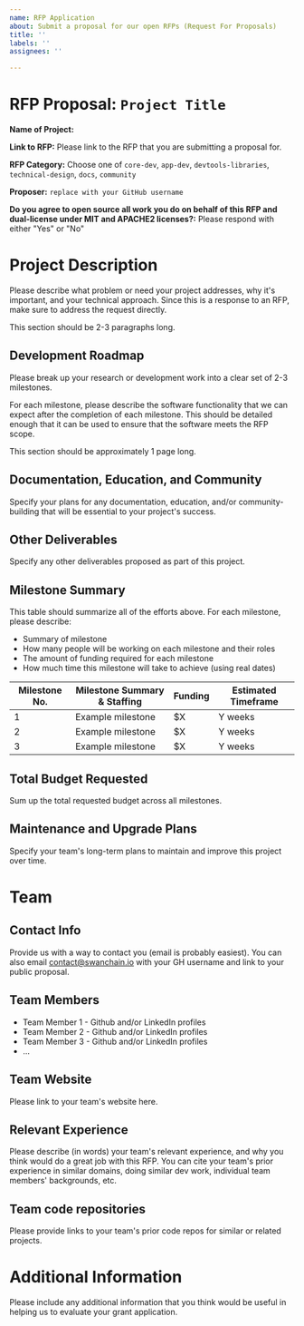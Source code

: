 ```yaml
---
name: RFP Application
about: Submit a proposal for our open RFPs (Request For Proposals)
title: ''
labels: ''
assignees: ''

---
```


# RFP Proposal: `Project Title`

**Name of Project:**

**Link to RFP:** Please link to the RFP that you are submitting a proposal for.

**RFP Category:** Choose one of `core-dev`, `app-dev`, `devtools-libraries`, `technical-design`, `docs`, `community`

**Proposer:** `replace with your GitHub username`

**Do you agree to open source all work you do on behalf of this RFP and dual-license under MIT and APACHE2 licenses?:** Please respond with either "Yes" or "No"

# Project Description

Please describe what problem or need your project addresses, why it's important, and your technical approach. Since this is a response to an RFP, make sure to address the request directly. 

This section should be 2-3 paragraphs long.

## Development Roadmap

Please break up your research or development work into a clear set of 2-3 milestones.

For each milestone, please describe the software functionality that we can expect after the completion of each milestone. This should be detailed enough that it can be used to ensure that the software meets the RFP scope.

This section should be approximately 1 page long.

## Documentation, Education, and Community

Specify your plans for any documentation, education, and/or community-building that will be essential to your project's success.

## Other Deliverables

Specify any other deliverables proposed as part of this project.

## Milestone Summary

This table should summarize all of the efforts above. For each milestone, please describe:
- Summary of milestone
- How many people will be working on each milestone and their roles
- The amount of funding required for each milestone
- How much time this milestone will take to achieve (using real dates)

| Milestone No. | Milestone Summary & Staffing | Funding | Estimated Timeframe |
| ------------- | --------------------- | ------- | ------------------- |
| 1             | Example milestone     | $X      | Y weeks             |
| 2             | Example milestone     | $X      | Y weeks             |
| 3             | Example milestone     | $X      | Y weeks             |

## Total Budget Requested

Sum up the total requested budget across all milestones.

## Maintenance and Upgrade Plans

Specify your team's long-term plans to maintain and improve this project over time.

# Team

## Contact Info

Provide us with a way to contact you (email is probably easiest). You can also email contact@swanchain.io with your GH username and link to your public proposal.

## Team Members

- Team Member 1 - Github and/or LinkedIn profiles
- Team Member 2 - Github and/or LinkedIn profiles
- Team Member 3 - Github and/or LinkedIn profiles
- ...

## Team Website

Please link to your team's website here.

## Relevant Experience

Please describe (in words) your team's relevant experience, and why you think would do a great job with this RFP. You can cite your team's prior experience in similar domains, doing similar dev work, individual team members' backgrounds, etc.

## Team code repositories

Please provide links to your team's prior code repos for similar or related projects.

# Additional Information

Please include any additional information that you think would be useful in helping us to evaluate your grant application.
